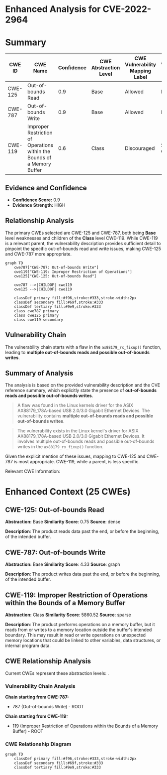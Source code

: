 # Enhanced Analysis for CVE-2022-2964

# Summary
| CWE ID | CWE Name | Confidence | CWE Abstraction Level | CWE Vulnerability Mapping Label | CWE-Vulnerability Mapping Notes |
|---|---|---|---|---|---|
| CWE-125 | Out-of-bounds Read | 0.9 | Base | Allowed | Primary CWE |
| CWE-787 | Out-of-bounds Write | 0.9 | Base | Allowed | Primary CWE |
| CWE-119 | Improper Restriction of Operations within the Bounds of a Memory Buffer | 0.6 | Class | Discouraged | Secondary Candidate |

## Evidence and Confidence

*   **Confidence Score:** 0.9
*   **Evidence Strength:** HIGH

## Relationship Analysis
The primary CWEs selected are CWE-125 and CWE-787, both being **Base** level weaknesses and children of the **Class** level CWE-119. While CWE-119 is a relevant parent, the vulnerability description provides sufficient detail to pinpoint the specific out-of-bounds read and write issues, making CWE-125 and CWE-787 more appropriate.

```mermaid
graph TD
    cwe787["CWE-787: Out-of-bounds Write"]
    cwe119["CWE-119: Improper Restriction of Operations"]
    cwe125["CWE-125: Out-of-bounds Read"]
    
    cwe787 -->|CHILDOF| cwe119
    cwe125 -->|CHILDOF| cwe119
    
    classDef primary fill:#f96,stroke:#333,stroke-width:2px
    classDef secondary fill:#69f,stroke:#333
    classDef tertiary fill:#9e9,stroke:#333
    class cwe787 primary
    class cwe125 primary
    class cwe119 secondary
```

## Vulnerability Chain
The vulnerability chain starts with a flaw in the `ax88179_rx_fixup()` function, leading to **multiple out-of-bounds reads and possible out-of-bounds writes**.

## Summary of Analysis
The analysis is based on the provided vulnerability description and the CVE reference summary, which explicitly state the presence of **out-of-bounds reads and possible out-of-bounds writes**.

>A flaw was found in the Linux kernels driver for the ASIX AX88179_178A-based USB 2.0/3.0 Gigabit Ethernet Devices. The vulnerability contains **multiple out-of-bounds reads and possible out-of-bounds writes**.

>The vulnerability exists in the Linux kernel's driver for ASIX AX88179\_178A-based USB 2.0/3.0 Gigabit Ethernet Devices. It involves multiple out-of-bounds reads and possible out-of-bounds writes in the `ax88179_rx_fixup()` function.

Given the explicit mention of these issues, mapping to CWE-125 and CWE-787 is most appropriate. CWE-119, while a parent, is less specific.

Relevant CWE Information:

# Enhanced Context (25 CWEs)

## CWE-125: Out-of-bounds Read
**Abstraction:** Base
**Similarity Score**: 0.75
**Source**: dense

**Description**:
The product reads data past the end, or before the beginning, of the intended buffer.

## CWE-787: Out-of-bounds Write
**Abstraction:** Base
**Similarity Score**: 4.33
**Source**: graph

**Description**:
The product writes data past the end, or before the beginning, of the intended buffer.

## CWE-119: Improper Restriction of Operations within the Bounds of a Memory Buffer
**Abstraction:** Class
**Similarity Score**: 5860.52
**Source**: sparse

**Description**:
The product performs operations on a memory buffer, but it reads from or writes to a memory location outside the buffer's intended boundary. This may result in read or write operations on unexpected memory locations that could be linked to other variables, data structures, or internal program data.


## CWE Relationship Analysis

Current CWEs represent these abstraction levels: .


### Vulnerability Chain Analysis

**Chain starting from CWE-787:**
- 787 (Out-of-bounds Write) - ROOT


**Chain starting from CWE-119:**
- 119 (Improper Restriction of Operations within the Bounds of a Memory Buffer) - ROOT



### CWE Relationship Diagram

```mermaid
graph TD
    classDef primary fill:#f96,stroke:#333,stroke-width:2px
    classDef secondary fill:#69f,stroke:#333
    classDef tertiary fill:#9e9,stroke:#333
```